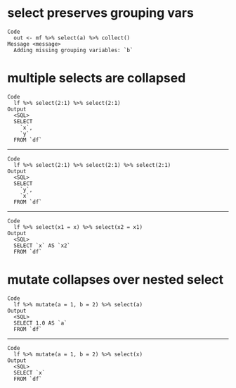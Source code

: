 # select preserves grouping vars

    Code
      out <- mf %>% select(a) %>% collect()
    Message <message>
      Adding missing grouping variables: `b`

# multiple selects are collapsed

    Code
      lf %>% select(2:1) %>% select(2:1)
    Output
      <SQL>
      SELECT
        `x`,
        `y`
      FROM `df`

---

    Code
      lf %>% select(2:1) %>% select(2:1) %>% select(2:1)
    Output
      <SQL>
      SELECT
        `y`,
        `x`
      FROM `df`

---

    Code
      lf %>% select(x1 = x) %>% select(x2 = x1)
    Output
      <SQL>
      SELECT `x` AS `x2`
      FROM `df`

# mutate collapses over nested select

    Code
      lf %>% mutate(a = 1, b = 2) %>% select(a)
    Output
      <SQL>
      SELECT 1.0 AS `a`
      FROM `df`

---

    Code
      lf %>% mutate(a = 1, b = 2) %>% select(x)
    Output
      <SQL>
      SELECT `x`
      FROM `df`

